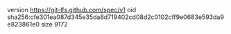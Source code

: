 version https://git-lfs.github.com/spec/v1
oid sha256:cfe301ea087d345e35da8d719402cd08d2c0102cff9e0683e593da9e823861e0
size 9172
